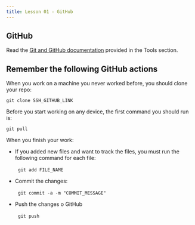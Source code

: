 ```yaml
---
title: Lesson 01 - GitHub
---
```


## GitHub 

Read the [Git and GitHub documentation](https://novillo-cs.github.io/apcsa/tools/) provided in the Tools section.

## Remember the following GitHub actions

When you work on a machine you never worked before, you should clone your repo:

`git clone SSH_GITHUB_LINK`

Before you start working on any device, the first command you should run is:

`git pull`

When you finish your work:

  - If you added new files and want to track the files, you must run the following command for each file:
    
&nbsp;&nbsp;&nbsp;&nbsp;&nbsp;&nbsp;&nbsp;&nbsp;`git add FILE_NAME `
  
  - Commit the changes:
 
 &nbsp;&nbsp;&nbsp;&nbsp;&nbsp;&nbsp;&nbsp;&nbsp;`git commit -a -m "COMMIT_MESSAGE"`

  - Push the changes o GitHub
  
  &nbsp;&nbsp;&nbsp;&nbsp;&nbsp;&nbsp;&nbsp;&nbsp;`git push`


